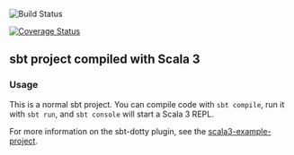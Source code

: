 ![Build Status](https://github.com/Janis1310/othello/actions/workflows/scala.yml/badge.svg?branch=main)

[![Coverage Status](https://coveralls.io/repos/github/Janis1310/othello/badge.svg?branch=main)](https://coveralls.io/github/Janis1310/othello?branch=main)


## sbt project compiled with Scala 3

### Usage

This is a normal sbt project. You can compile code with `sbt compile`, run it with `sbt run`, and `sbt console` will start a Scala 3 REPL.

For more information on the sbt-dotty plugin, see the
[scala3-example-project](https://github.com/scala/scala3-example-project/blob/main/README.md).
